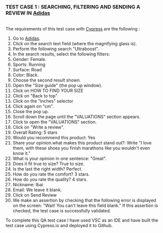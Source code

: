 

### TEST CASE 1 : SEARCHING, FILTERING AND SENDING A REVIEW IN [Adidas](https://www.Adidas.es)

\
The requirements of this test case with [Cypress](https://www.cypress.io/) are the following :

1. Go to [Adidas](https://www.Adidas.es).
2. Click on the search text field (where the magnifying glass is).
3. Perform the following search "Ultraboost".
4. In the search results, select the following filters:
5. Gender: Female.
6. Sports: Running
7. Surface: Road
8. Color: Black.
9. Choose the second result shown.
10. Open the "Size guide" (the pop up window).
11. Click on HOW TO FIND YOUR SIZE
12. Click on "Back to top".
13. Click on the "Inches" selector
14. Click again on "cm".
15. Close the pop up.
16. Scroll down the page until the "VALUATIONS" section appears.
17. Click to open the "VALUATIONS" section.
18. Click on "Write a review".
19. Overall Rating: 5 stars
20. Would you recommend this product: Yes
21. Share your opinion.what makes this product stand out?: Write "I love them, with these shoes you finish marathons like you wouldn't even know it."
22. What is your opinion in one sentence: "Great".
23. Does it fit true to size? True to size.
24. Is the last the right width? Perfect.
25. How do you rate the comfort? 3 stars.
26. How do you rate the quality? 4 stars.
27. Nickname: Ibai
28. Email: We leave it blank.
29. Click on Send Review
30. We make an assertion by checking that the following error is displayed on the screen: "Wait! You can't leave this field blank."
If this assertion is checked, the test case is successfully validated.


<p>To complete this QA test case I have used VSC as an IDE and have built the test case using Cypress.io and deployed it to Github. </p>

